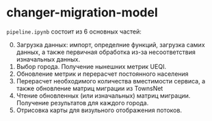 # changer-migration-model

`pipeline.ipynb` состоит из 6 основных частей:

0. Загрузка данных: импорт, определние функций, загрузка самих данных, а также первичная обработка из-за несоответствия изначальных данных.
1. Выбор города. Получение нынешних метрик UEQI.
2. Обновление метрик и перерасчет постоянного населения
3. Перерасчет необходимого количества вместимости сервиса, а также обновление матриц миграции из TownsNet
4. Чтение обновленных (или изначальных) матриц миграции. Получение результатов для каждого города.
5. Отрисовка карты для визульного отображения потоков.